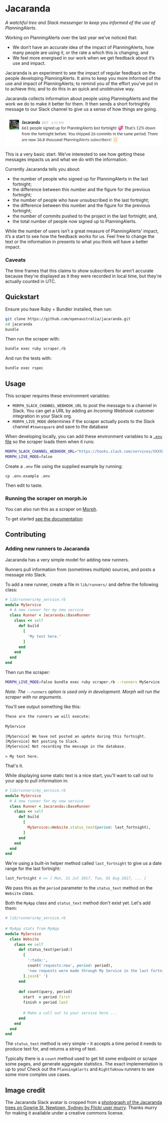 # Jacaranda

*A watchful tree and Slack messenger to keep you informed of the use of PlanningAlerts.*

Working on PlanningAlerts over the last year we’ve noticed that:

* We don’t have an accurate idea of the impact of PlanningAlerts, how many people are using it, or the rate a which this is changing; and
* We feel more energised in our work when we get feedback about it’s use and impact.

Jacaranda is an experiment to see the impact of regular feedback on the people developing PlanningAlerts. It aims to keep you more informed of the use and impact of PlanningAlerts; to remind you of the effort you’ve put in to achieve this; and to do this in an quick and unobtrusive way.

Jacaranda collects information about people using PlanningAlerts and the work we do to make it better for them. It then sends a short fortnightly message to our Slack channel to give us a sense of how things are going.

![Image of slack message from Jacaranda](screenshot.jpg)

This is a very basic start. We’ve interested to see how getting these messages impacts us and what we do with the information.

Currently Jacaranda tells you about:

* the number of people who signed up for PlanningAlerts in the last fortnight;
* the difference between this number and the figure for the previous fortnight;
* the number of people who have unsubscribed in the last fortnight;
* the difference between this number and the figure for the previous fortnight;
* the number of commits pushed to the project in the last fortnight; and,
* the total number of people now signed up to PlanningAlerts.

While the number of users isn’t a great measure of PlanningAlerts’ impact, it’s a start to see how the feedback works for us. Feel free to change the text or the information in presents to what you think will have a better impact.

### Caveats

The time frames that this claims to show subscribers for aren’t accurate because they're displayed as it they were recorded in local time, but they're actually counted in UTC.

## Quickstart

Ensure you have Ruby + Bundler installed, then run:

``` bash
git clone https://github.com/openaustralia/jacaranda.git
cd jacaranda
bundle
```

Then run the scraper with:

``` bash
bundle exec ruby scraper.rb
```

And run the tests with:

``` bash
bundle exec rspec
```

## Usage

This scraper requires these environment variables:

* `MORPH_SLACK_CHANNEL_WEBHOOK_URL` to post the message to a channel in Slack. You can get a URL by adding an _Incoming Webhook_ customer integration in your Slack org.
* `MORPH_LIVE_MODE` determines if the scraper actually posts to the Slack channel `#townsquare` and save to the database

When developing locally, you can add these environment variables to a [`.env` file](https://github.com/bkeepers/dotenv) so the scraper loads them when it runs:

``` bash
MORPH_SLACK_CHANNEL_WEBHOOK_URL="https://hooks.slack.com/services/XXXXXXXXXXXXX"
MORPH_LIVE_MODE=false
```

Create a `.env` file using the supplied example by running:

```
cp .env.example .env
```

Then edit to taste.

### Running the scraper on morph.io

You can also run this as a scraper on [Morph](https://morph.io).

To get started [see the documentation](https://morph.io/documentation)

## Contributing

### Adding new runners to Jacaranda

Jacaranda has a very simple model for adding new runners.

Runners pull information from (sometimes multiple) sources, and posts a message into Slack.

To add a new runner, create a file in `lib/runners/` and define the following class:

``` ruby
# lib/runners/my_service.rb
module MyService
  # A new runner for my new service
  class Runner < Jacaranda::BaseRunner
    class << self
      def build
        [
          'My text here.'
        ]
      end
    end
  end
end
```

Then run the scraper:

``` bash
MORPH_LIVE_MODE=false bundle exec ruby scraper.rb --runners MyService
```

*Note: The `--runners` option is used only in development. Morph will run the scraper with no arguments.*

You'll see output something like this:

```
These are the runners we will execute:

MyService

[MyService] We have not posted an update during this fortnight.
[MyService] Not posting to Slack.
[MyService] Not recording the message in the database.

> My text here.
```

That's it.

While displaying some static text is a nice start, you'll want to call out to your app to pull information in:

``` ruby
# lib/runners/my_service.rb
module MyService
  # A new runner for my new service
  class Runner < Jacaranda::BaseRunner
    class << self
      def build
        [
          MyService::Website.status_text(period: last_fortnight),
        ]
      end
    end
  end
end
```

We're using a built-in helper method called `last_fortnight` to give us a date range for the last fortnight:

``` ruby
last_fortnight # => [ Mon, 31 Jul 2017, Tue, 01 Aug 2017, ... ]
```

We pass this as the `period` parameter to the `status_text` method on the `Website` class.

Both the `MyApp` class and `status_text` method don't exist yet. Let's add them:

``` ruby
# lib/runners/my_service.rb

# MyApp stats from MyApp
module MyService
  class Website
    class << self
      def status_text(period:)
        [
          ':tada:',
          count('requests:new', period: period),
          'new requests were made through My Service in the last fortnight.'
        ].join(' ')
      end

      def count(query, period)
        start  = period.first
        finish = period.last

        # Make a call out to your service here ...
      end
    end
  end
end
```

The `status_text` method is very simple – it accepts a time period it needs to produce text for, and returns a string of text.

Typically there is a `count` method used to get hit some endpoint or scrape some pages, and generate aggregate statistics. The exact implementation is up to you! Check out the `PlanningAlerts` and `RightToKnow` runners to see some more complex use cases.

## Image credit

The Jacaranda Slack avatar is cropped from a [photograph of the Jacaranda trees on Gowrie St, Newtown, Sydney by Flickr user murry](https://www.flickr.com/photos/hopeless128/15808564051/in/photolist-aCSCXw-q8S). Thanks murry for making it available under a creative commons license.
